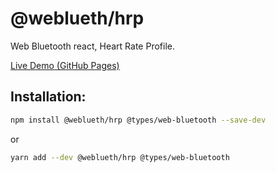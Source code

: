 # @weblueth/hrp

Web Bluetooth react, Heart Rate Profile.

[Live Demo (GitHub Pages)](https://jp-rad.github.io/weblueth-hrp/)

## Installation:

```bash
npm install @weblueth/hrp @types/web-bluetooth --save-dev
```

or

```bash
yarn add --dev @weblueth/hrp @types/web-bluetooth
```
